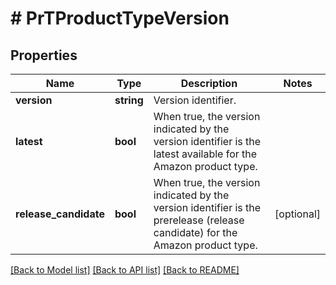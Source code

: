 # # PrTProductTypeVersion

## Properties

Name | Type | Description | Notes
------------ | ------------- | ------------- | -------------
**version** | **string** | Version identifier. |
**latest** | **bool** | When true, the version indicated by the version identifier is the latest available for the Amazon product type. |
**release_candidate** | **bool** | When true, the version indicated by the version identifier is the prerelease (release candidate) for the Amazon product type. | [optional]

[[Back to Model list]](../../README.md#models) [[Back to API list]](../../README.md#endpoints) [[Back to README]](../../README.md)
